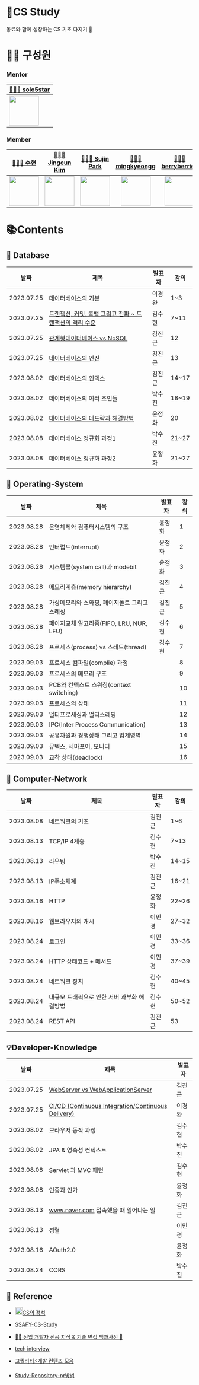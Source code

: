 # 📖CS Study

동료와 함께 성장하는 CS 기초 다지기 🌱

# 👩🏻 구성원

### Mentor 

| [🧑🏻‍💻 solo5star](https://github.com/solo5star)|
| --- |
| [<img src="https://avatars.githubusercontent.com/u/20203944?v=4" width="80">](https://github.com/solo5star) |

### Member

| [👩🏻‍💻 수현](https://github.com/24tngus) | [🧑🏻‍💻 Jingeun Kim](https://github.com/jindream6128) | [👩🏻‍💻 Sujin Park](https://github.com/sujin-park0607) | [🧑🏻‍💻 mingkyeongg](https://github.com/mingkyeongg) | [👩🏻‍💻 berryberries](https://github.com/berryberries) |
|:------------------------------------:|:------------------------------------:|:------------------------------------:|:------------------------------------:|:------------------------------------:|
|[<img src="https://avatars.githubusercontent.com/u/68477988?v=4" width="80">](https://github.com/24tngus)|[<img src="https://avatars.githubusercontent.com/u/101094583?v=4" width="80">](https://github.com/jindream6128)|[<img src="https://avatars.githubusercontent.com/u/75667075?v=4" width="80">](https://github.com/park0607)|[<img src="https://avatars.githubusercontent.com/u/122078277?v=4" width="80">](https://github.com/mingkyeongg)|[<img src="https://avatars.githubusercontent.com/u/122462263?v=4" width="80">](https://github.com/berryberries)|

# 📚Contents

## 📘 Database

| 날짜 | 제목 | 발표자 | 강의 |
| ----- | ----- | ----- | ---- |
| 2023.07.25 | [데이터베이스의 기본](./Contents/Database/1.%20데이터%20베이스의%20기본.md) | 이경완 | 1~3 |
| 2023.07.25 | [트랜잭션, 커밋, 롤백 그리고 전파 ~ 트랜잭션의 격리 수준](./Contents/Database/2.%20트랜잭션.md) | 김수현 | 7~11 |
| 2023.07.25 | [관계형데이터베이스 vs NoSQL](./Contents/Database/3.%20데이터베이스의%20종류와%20엔진.md) | 김진근 | 12 |
| 2023.07.25 | [데이터베이스의 엔진](./Contents/Database/3.%20데이터베이스의%20종류와%20엔진.md) | 김진근 | 13 |
| 2023.08.02 | [데이터베이스의 인덱스](./Contents/Database/5.%20데이터%20베이스의%20인덱스.md) | 김진근 | 14~17 |
| 2023.08.02 | 데이터베이스의 여러 조인들 | 박수진 | 18~19 |
| 2023.08.02 | [데이터베이스의 데드락과 해결방법](./Contents/Database/4.%20데드락의%20발생%20원인과%20해결%20방법.md) | 윤정화 | 20 |
| 2023.08.08 | 데이터베이스 정규화 과정1 | 박수진 | 21~27 |
| 2023.08.08 | 데이터베이스 정규화 과정2 | 윤정화 | 21~27 |

## 📗 Operating-System

| 날짜 | 제목 | 발표자 | 강의 |
| ----- | ----- | ----- | ---- |
| 2023.08.28 | 운영체제와 컴퓨터시스템의 구조 | 윤정화 | 1 |
| 2023.08.28 | 인터럽트(interrupt) | 윤정화 | 2 |
| 2023.08.28 | 시스템콜(system call)과 modebit | 윤정화 | 3 |
| 2023.08.28 | 메모리계층(memory hierarchy) | 김진근 | 4 |
| 2023.08.28 | 가상메모리와 스와핑, 페이지폴트 그리고 스레싱 | 김진근 | 5 |
| 2023.08.28 | 페이지교체 알고리즘(FIFO, LRU, NUR, LFU) | 김수현 | 6 |
| 2023.08.28 | 프로세스(process) vs 스레드(thread) | 김수현 | 7 |
| 2023.09.03 | 프로세스 컴파일(complie) 과정 |  | 8 |
| 2023.09.03 | 프로세스의 메모리 구조 |  | 9 |
| 2023.09.03 | PCB와 컨텍스트 스위칭(context switching) |  | 10 |
| 2023.09.03 | 프로세스의 상태 |  | 11 |
| 2023.09.03 | 멀티프로세싱과 멀티스레딩 |  | 12 |
| 2023.09.03 | IPC(Inter Process Communication) |  | 13 |
| 2023.09.03 | 공유자원과 경쟁상태 그리고 임계영역 |  | 14 |
| 2023.09.03 | 뮤텍스, 세마포어, 모니터 |  | 15 |
| 2023.09.03 | 교착 상태(deadlock) |  | 16 |

## 📕 Computer-Network

| 날짜 | 제목 | 발표자 | 강의 |
| ----- | ----- | ----- | ---- |
| 2023.08.08 | 네트워크의 기초 | 김진근 | 1~6 |
| 2023.08.13 | TCP/IP 4계층 | 김수현 | 7~13 |
| 2023.08.13 | 라우팅 | 박수진 | 14~15 |
| 2023.08.13 | IP주소체계 | 김진근 | 16~21 |
| 2023.08.16 | HTTP | 윤정화 | 22~26 |
| 2023.08.16 | 웹브라우저의 캐시 | 이민경 | 27~32 |
| 2023.08.24 | 로그인 | 이민경 | 33~36 |
| 2023.08.24 | HTTP 상태코드 + 메서드 | 이민경 | 37~39 |
| 2023.08.24 | 네트워크 장치 | 김수현 | 40~45 |
| 2023.08.24 | 대규모 트래픽으로 인한 서버 과부화 해결방법 | 김수현 | 50~52 |
| 2023.08.24 | REST API | 김진근 | 53 |



## 💡Developer-Knowledge

| 날짜 | 제목 | 발표자 |
| ----- | ----- | ----- |
| 2023.07.25 | [WebServer vs WebApplicationServer](./Contents/Knowledge/WebServer%20vs%20WebApplicationServer.md) | 김진근 |
| 2023.07.25 | [CI/CD (Continuous Integration/Continuous Delivery)](./Contents/Knowledge/CI,CD.md) | 이경완 |
| 2023.08.02 | 브라우저 동작 과정 | 김수현 |
| 2023.08.02 | JPA & 영속성 컨텍스트 | 박수진 |
| 2023.08.08 | Servlet 과 MVC 패턴 | 김수현 |
| 2023.08.08 | 인증과 인가 | 윤정화 |
| 2023.08.13 | www.naver.com 접속했을 때 일어나는 일 | 김진근 |
| 2023.08.13 | 정렬 | 이민경 |
| 2023.08.16 | AOuth2.0 | 윤정화 |
| 2023.08.24 | CORS | 박수진 |


## 📎 Reference

- [<img height="20" src="https://user-images.githubusercontent.com/47595515/198836603-4a8efbb1-3a55-4130-b211-a039cb9cfd8d.png" width="20"/>CS의 정석](https://www.inflearn.com/course/%EA%B0%9C%EB%B0%9C%EC%9E%90-%EB%A9%B4%EC%A0%91-cs-%ED%8A%B9%EA%B0%95/dashboard)

- [SSAFY-CS-Study](https://github.com/SSAFY-SEOUL-19-ALGO/cs-study)

- [👶🏻 신입 개발자 전공 지식 & 기술 면접 백과사전 📖](https://github.com/gyoogle/tech-interview-for-developer)

- [tech interview](https://github.com/WeareSoft/tech-interview)

- [고퀄리티⚡개발 컨텐츠 모음](https://github.com/Integerous/goQuality-dev-contents)

- [Study-Repository-pr방법](https://aware-aura-a30.notion.site/74d6ee5f71d443d0804d6b06db6249cc?pvs=4)
